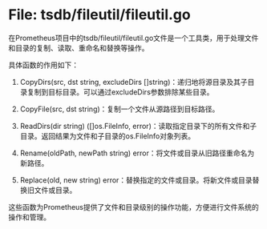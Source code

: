 # File: tsdb/fileutil/fileutil.go

在Prometheus项目中的tsdb/fileutil/fileutil.go文件是一个工具类，用于处理文件和目录的复制、读取、重命名和替换等操作。

具体函数的作用如下：

1. CopyDirs(src, dst string, excludeDirs []string)：递归地将源目录及其子目录复制到目标目录。可以通过excludeDirs参数排除某些目录。

2. CopyFile(src, dst string)：复制一个文件从源路径到目标路径。

3. ReadDirs(dir string) ([]os.FileInfo, error)：读取指定目录下的所有文件和子目录。返回结果为文件和子目录的os.FileInfo对象列表。

4. Rename(oldPath, newPath string) error：将文件或目录从旧路径重命名为新路径。

5. Replace(old, new string) error：替换指定的文件或目录。将新文件或目录替换旧文件或目录。

这些函数为Prometheus提供了文件和目录级别的操作功能，方便进行文件系统的操作和管理。

